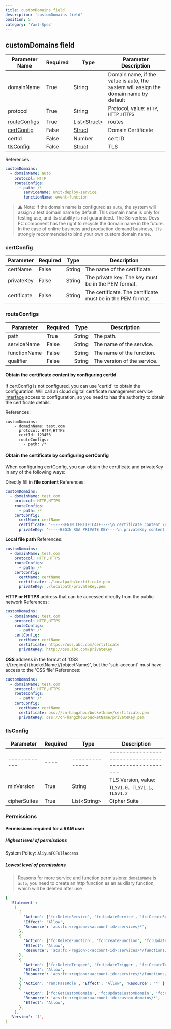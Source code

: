 ```yaml
---
title: customDomains field
description: 'customDomains field'
position: 5
category: 'Yaml-Spec'
---
```


## customDomains field

| Parameter Name                | Required | Type                           | Parameter Description                                                                |
| ----------------------------- | -------- | ------------------------------ | ------------------------------------------------------------------------------------ |
| domainName                    | True     | String                         | Domain name, if the value is auto, the system will assign the domain name by default |
| protocol                      | True     | String                         | Protocol, value: `HTTP`, `HTTP,HTTPS`                                                |
| [routeConfigs](#routeconfigs) | True     | [List\<Struct>](#routeconfigs) | routes                                                                               |
| [certConfig](#certconfig)     | False    | [Struct](#certconfig)          | Domain Certificate                                                                   |
| certId                        | False    | Number                         | cert ID                                                                              |
| [tlsConfig](#tlsConfig)       | False    | [Struct](#tlsConfig)           | TLS                                                                                  |

References:

```yaml
customDomains:
  - domainName: auto
    protocol: HTTP
    routeConfigs:
      - path: /*
        serviceName: unit-deploy-service
        functionName: event-function
```

> ⚠️ Note: If the domain name is configured as `auto`, the system will assign a test domain name by default. This domain name is only for testing use, and its stability is not guaranteed. The Serverless Devs FC component has the right to recycle the domain name in the future. In the case of online business and production demand business, it is strongly recommended to bind your own custom domain name.

### certConfig

| Parameter   | Required | Type   | Description                                                 |
| ----------- | -------- | ------ | ----------------------------------------------------------- |
| certName    | False    | String | The name of the certificate.                                |
| privateKey  | False    | String | The private key. The key must be in the PEM format.         |
| certificate | False    | String | The certificate. The certificate must be in the PEM format. |

### routeConfigs

| Parameter    | Required | Type   | Description                 |
| ------------ | -------- | ------ | --------------------------- |
| path         | True     | String | The path.                   |
| serviceName  | False    | String | The name of the service.    |
| functionName | False    | String | The name of the function.   |
| qualifier    | False    | String | The version of the service. |

#### Obtain the certificate content by configuring certId

If certConfig is not configured, you can use 'certId' to obtain the configuration. Will call ali cloud digital certificate management service [interface](https://help.aliyun.com/document_detail/465112.html) access to configuration, so you need to has the authority to obtain the certificate details.

References:

```
customDomains:
    - domainName: test.com
      protocol: HTTP,HTTPS
      certId: 123456
      routeConfigs:
        - path: /*
```

#### Obtain the certificate by configuring certConfig

When configuring certConfig, you can obtain the certificate and privateKey in any of the following ways:

Directly fill in **file content**
References:

```yaml
customDomains:
  - domainName: test.com
    protocol: HTTP,HTTPS
    routeConfigs:
      - path: /*
    certConfig:
      certName: certName
      certificate: '-----BEGIN CERTIFICATE----\n certificate content \n----END CERTIFICATE-----'
      privateKey: '-----BEGIN RSA PRIVATE KEY----\n privateKey content \n----END RSA PRIVATE KEY-----'
```

**Local file path**
References:

```yaml
customDomains:
  - domainName: test.com
    protocol: HTTP,HTTPS
    routeConfigs:
      - path: /*
    certConfig:
      certName: certName
      certificate: ./localpath/certificate.pem
      privateKey: ./localpath/privateKey.pem
```

**HTTP or HTTPS** address that can be accessed directly from the public network
References:

```yaml
customDomains:
  - domainName: test.com
    protocol: HTTP,HTTPS
    routeConfigs:
      - path: /*
    certConfig:
      certName: certName
      certificate: https://oss.abc.com/certificate
      privateKey: http://oss.abc.com/privateKey
```

**OSS** address in the format of 'OSS ://{region}/{bucketName}/{objectName}', but the 'sub-account' must have access to the 'OSS file'
References:

```yaml
customDomains:
  - domainName: test.com
    protocol: HTTP,HTTPS
    routeConfigs:
      - path: /*
    certConfig:
      certName: certName
      certificate: oss://cn-hangzhou/bucketName/certificate.pem
      privateKey: oss://cn-hangzhou/bucketName/privateKey.pem
```

### tlsConfig

| Parameter    | Required | Type           | Description                                         |
| ------------ | -------- | -------------- | --------------------------------------------------- |
| ------------ | ----     | -------------- | --------------------------------------------------- |
| minVersion   | True     | String         | TLS Version, value: `TLSv1.0`、`TLSv1.1`、`TLSv1.2` |
| cipherSuites | True     | List\<String\> | Cipher Suite                                        |

### Permissions

#### Permissions required for a RAM user

##### Highest level of permissions

System Policy: `AliyunFCFullAccess`

##### Lowest level of permissions

> Reasons for more service and function permissions: `domainName` is `auto`, you need to create an http function as an auxiliary function, which will be deleted after use

```yaml
{
  'Statement':
    [
      {
        'Action': ['fc:DeleteService', 'fc:UpdateService', 'fc:CreateService'],
        'Effect': 'Allow',
        'Resource': 'acs:fc:<region>:<account-id>:services/*',
      },
      {
        'Action': ['fc:DeleteFunction', 'fc:CreateFunction', 'fc:UpdateFunction'],
        'Effect': 'Allow',
        'Resource': 'acs:fc:<region>:<account-id>:services/*/functions/*',
      },
      {
        'Action': ['fc:DeleteTrigger', 'fc:UpdateTrigger', 'fc:CreateTrigger'],
        'Effect': 'Allow',
        'Resource': 'acs:fc:<region>:<account-id>:services/*/functions/*/triggers/*',
      },
      { 'Action': 'ram:PassRole', 'Effect': 'Allow', 'Resource': '*' },
      {
        'Action': ['fc:GetCustomDomain', 'fc:UpdateCustomDomain', 'fc:CreateCustomDomain'],
        'Resource': 'acs:fc:<region>:<account-id>:custom-domains/*',
        'Effect': 'Allow',
      },
    ],
  'Version': '1',
}
```

